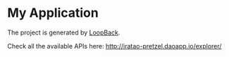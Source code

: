 # My Application

The project is generated by [LoopBack](http://loopback.io).

Check all the available APIs here:
http://iratao-pretzel.daoapp.io/explorer/
